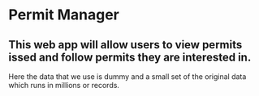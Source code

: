# Permit Manager
## This web app will allow users to view permits issed and follow permits they are interested in.
Here the data that we use is dummy and a small set of the original data which runs in millions or records.
